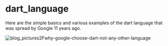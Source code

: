 # dart_language
Here are the simple basics and various examples of the dart language that was spread by Google 11 years ago.


![blog_pictures2Fwhy-google-choose-dart-not-any-other-language](https://user-images.githubusercontent.com/72821593/227782704-6d236c02-7090-4c30-9f33-e0dbc2b9faea.jpg)
